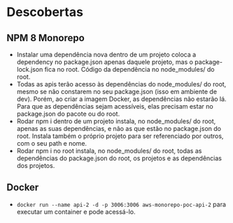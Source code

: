 # Descobertas
## NPM 8 Monorepo
- Instalar uma dependência nova dentro de um projeto coloca a dependency no package.json apenas daquele projeto, mas o package-lock.json fica no root. Código da dependência no node_modules/ do root.
- Todas as apis terão acesso às dependências do node_modules/ do root, mesmo se não constarem no seu package.json (isso em ambiente de dev). Porém, ao criar a imagem Docker, as dependências não estarão lá. Para que as dependências sejam acessíveis, elas precisam estar no package.json do pacote ou do root.
- Rodar npm i dentro de um projeto instala, no node_modules/ do root, apenas as suas dependências, e não as que estão no package.json do root. Instala também o próprio projeto para ser referenciado por outros, com o seu path e nome.
- Rodar npm i no root instala, no node_modules/ do root, todas as dependências do package.json do root, os projetos e as dependências dos projetos.

## Docker
- `docker run --name api-2 -d -p 3006:3006 aws-monorepo-poc-api-2` para executar um container e pode acessá-lo.